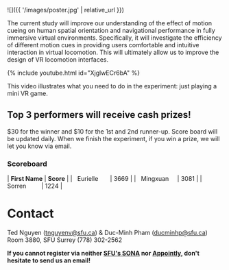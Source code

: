 ![]({{ '/images/poster.jpg' | relative_url }})

The current study will improve our understanding of the effect of motion cueing on human spatial orientation and navigational performance in fully immersive virtual environments. Specifically, it will investigate the efficiency of different motion cues in providing users comfortable and intuitive interaction in virtual locomotion. This will ultimately allow us to improve the design of VR locomotion interfaces.

{% include youtube.html id="XjglwECr6bA" %}

This video illustrates what you need to do in the experiment: just playing a mini VR game.

## Top 3 performers will receive cash prizes!
$30 for the winner and $10 for the 1st and 2nd runner-up. Score board will be updated daily.
When we finish the experiment, if you win a prize, we will let you know via email.

### Scoreboard

| **First Name**    | **Score**      |
|   Eurielle        | 3669           |
|   Mingxuan        | 3081           |
|   Sorren          | 1224           |

# Contact

Ted Nguyen (tnguyenv@sfu.ca) & Duc-Minh Pham (ducminhp@sfu.ca)
Room 3880, SFU Surrey
(778) 302-2562

**If you cannot register via neither [SFU's SONA](https://sfu-siat.sona-systems.com/default.aspx?p_return_experiment_id=86) nor [Appointly](https://appoint.ly/s/tnguyenv/navisearch), don't hesitate to send us an email!**

<!-- ### Displays
- Desktop (2D)
- HTC Vive (3D VR)
- HTC Vive +

### Locomotion Interfaces
- Joystick (2/3 DOFs)
- HTC Vive Controller Touchpad
- NaviChair
- Swivel Chair

### Interactions
- Handfree
- Keyboard
- Wand Controller

{% include youtube.html id="xBp-ZTYbRzA" %}

This is an example of a participant using *NaviChair* to control their locotion with *HMD-on* and using *Wand Cotroller* to collect balls. Note that this video is playing at 2x speed.

---

## Publications

- Nguyen-Vo, T., Riecke, B. E., & Stuerzlinger, W. (2017). _Moving in a box: Improving spatial orientation in virtual reality using simulated reference frames_. In 2017 IEEE Symposium on 3D User Interfaces (3DUI) (pp. 207–208). [https://doi.org/10.1109/3DUI.2017.7893344](https://doi.org/10.1109/3DUI.2017.7893344)
- Nguyen-Vo, T., Riecke, B. E., & Stuerzlinger, W. (2017). _Investigating the Effect of Simulated Reference Frames on Spatial Orientation in Virtual Reality_. In Second International Workshop on Models and Representations in Spatial Cognition (pp. 36). ([workshop booklet](http://www.uni-tuebingen.de/index.php?eID=tx_nawsecuredl&u=0&g=0&t=1502914173&hash=9c16dc9221a246df82a2f41a58155fb44a296136&file=fileadmin/Uni_Tuebingen/Fakultaeten/Biologie/Institut_für_Neurobiologie/Kognitive_Neurowissenschaft/Workshop_Spatial_Cognition/MRCS_Booklet_add.on.pdf) and [poster](http://ispace.iat.sfu.ca/wp-content/plugins/zotpress/lib/request/rss.file.php?api_user_id=37904&download=6Z46CP97))
- Riecke, B. E., Bodenheimer, B., McNamara, T. P., Williams, B., Peng, P., & Feuereissen, D. (2010). _Do we need to walk for effective virtual reality navigation? physical rotations alone may suffice_. In Spatial Cognition VII (pp. 234–247). Springer. [https://doi.org/10.1007/978-3-642-14749-4_21](https://doi.org/10.1007/978-3-642-14749-4_21) -->
